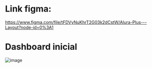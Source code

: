 # Link figma:
https://www.figma.com/file/tFDVyNuKhrT2G03k2dCstW/Alura-Plus---Layout?node-id=0%3A1
# Dashboard inicial
![image](https://user-images.githubusercontent.com/99023858/200013741-e39771fc-0d7f-4907-8b89-96db0415b22f.png)
